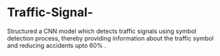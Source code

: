 # Traffic-Signal-
Structured a CNN model which detects traffic signals using symbol detection process, thereby providing information about the traffic symbol and reducing accidents upto 60% .
